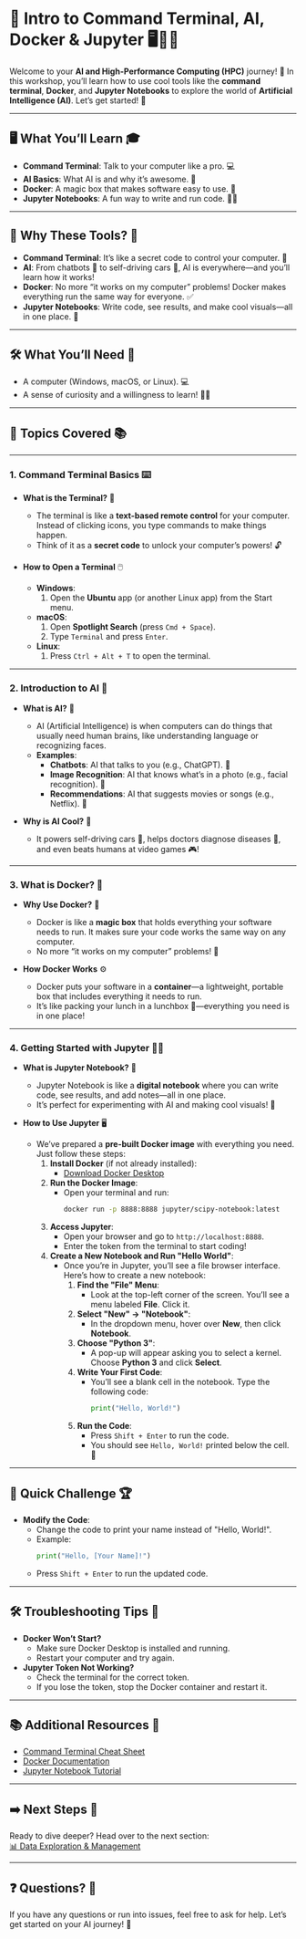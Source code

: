# 📌 Intro to Command Terminal, AI, Docker & Jupyter 🖥️🤖🐳

Welcome to your **AI and High-Performance Computing (HPC)** journey! 🚀 In this workshop, you’ll learn how to use cool tools like the **command terminal**, **Docker**, and **Jupyter Notebooks** to explore the world of **Artificial Intelligence (AI)**. Let’s get started! 🌟

---

## 🖥️ **What You’ll Learn** 🎓
- **Command Terminal**: Talk to your computer like a pro. 💻
- **AI Basics**: What AI is and why it’s awesome. 🤖
- **Docker**: A magic box that makes software easy to use. 🐳
- **Jupyter Notebooks**: A fun way to write and run code. 📓✨

---

## 🚀 **Why These Tools?** 🌟
- **Command Terminal**: It’s like a secret code to control your computer. 🔐
- **AI**: From chatbots 💬 to self-driving cars 🚗, AI is everywhere—and you’ll learn how it works!
- **Docker**: No more “it works on my computer” problems! Docker makes everything run the same way for everyone. ✅
- **Jupyter Notebooks**: Write code, see results, and make cool visuals—all in one place. 🎨

---

## 🛠️ **What You’ll Need** 🧰
- A computer (Windows, macOS, or Linux). 💻
- A sense of curiosity and a willingness to learn! 🧠✨

---

## 📝 **Topics Covered** 📚

---

### 1. **Command Terminal Basics** ⌨️
   - **What is the Terminal?** 🤔
     - The terminal is like a **text-based remote control** for your computer. Instead of clicking icons, you type commands to make things happen.
     - Think of it as a **secret code** to unlock your computer’s powers! 🔓

   - **How to Open a Terminal** 🖱️
     - **Windows**:
       1. Open the **Ubuntu** app (or another Linux app) from the Start menu.
     - **macOS**:
       1. Open **Spotlight Search** (press `Cmd + Space`).
       2. Type `Terminal` and press `Enter`.
     - **Linux**:
       1. Press `Ctrl + Alt + T` to open the terminal.

---

### 2. **Introduction to AI** 🤖
   - **What is AI?** 🤔
     - AI (Artificial Intelligence) is when computers can do things that usually need human brains, like understanding language or recognizing faces.
     - **Examples**:
       - **Chatbots**: AI that talks to you (e.g., ChatGPT). 💬
       - **Image Recognition**: AI that knows what’s in a photo (e.g., facial recognition). 📸
       - **Recommendations**: AI that suggests movies or songs (e.g., Netflix). 🍿

   - **Why is AI Cool?** 🌟
     - It powers self-driving cars 🚗, helps doctors diagnose diseases 🏥, and even beats humans at video games 🎮!

---

### 3. **What is Docker?** 🐳
   - **Why Use Docker?** 🤔
     - Docker is like a **magic box** that holds everything your software needs to run. It makes sure your code works the same way on any computer.
     - No more “it works on my computer” problems! 🎉

   - **How Docker Works** ⚙️
     - Docker puts your software in a **container**—a lightweight, portable box that includes everything it needs to run.
     - It’s like packing your lunch in a lunchbox 🍱—everything you need is in one place!

---

### 4. **Getting Started with Jupyter** 📓✨
   - **What is Jupyter Notebook?** 🤔
     - Jupyter Notebook is like a **digital notebook** where you can write code, see results, and add notes—all in one place.
     - It’s perfect for experimenting with AI and making cool visuals! 🎨

   - **How to Use Jupyter** 🖥️
     - We’ve prepared a **pre-built Docker image** with everything you need. Just follow these steps:
       1. **Install Docker** (if not already installed):
          - [Download Docker Desktop](https://www.docker.com/products/docker-desktop)
       2. **Run the Docker Image**:
          - Open your terminal and run:
            ```bash
            docker run -p 8888:8888 jupyter/scipy-notebook:latest
            ```
       3. **Access Jupyter**:
          - Open your browser and go to `http://localhost:8888`.
          - Enter the token from the terminal to start coding!
       4. **Create a New Notebook and Run "Hello World"**:
          - Once you’re in Jupyter, you’ll see a file browser interface. Here’s how to create a new notebook:
            1. **Find the "File" Menu**:
               - Look at the top-left corner of the screen. You’ll see a menu labeled **File**. Click it.
            2. **Select "New" → "Notebook"**:
               - In the dropdown menu, hover over **New**, then click **Notebook**.
            3. **Choose "Python 3"**:
               - A pop-up will appear asking you to select a kernel. Choose **Python 3** and click **Select**.
            4. **Write Your First Code**:
               - You’ll see a blank cell in the notebook. Type the following code:
                 ```python
                 print("Hello, World!")
                 ```
            5. **Run the Code**:
               - Press `Shift + Enter` to run the code.
               - You should see `Hello, World!` printed below the cell. 🎉

---

## 🎯 **Quick Challenge** 🏆
- **Modify the Code**:
  - Change the code to print your name instead of "Hello, World!".
  - Example:
    ```python
    print("Hello, [Your Name]!")
    ```
  - Press `Shift + Enter` to run the updated code.

---

## 🛠️ **Troubleshooting Tips** 🔧
- **Docker Won’t Start?**
  - Make sure Docker Desktop is installed and running.
  - Restart your computer and try again.
- **Jupyter Token Not Working?**
  - Check the terminal for the correct token.
  - If you lose the token, stop the Docker container and restart it.

---

## 📚 **Additional Resources** 📖
- [Command Terminal Cheat Sheet](https://cheatography.com/davechild/cheat-sheets/linux-command-line/)
- [Docker Documentation](https://docs.docker.com/)
- [Jupyter Notebook Tutorial](https://jupyter.org/try)

---

## ➡️ **Next Steps** 🚀
Ready to dive deeper? Head over to the next section:  
[📊 Data Exploration & Management](personal-computer-data-exploration)

---

## ❓ **Questions?** 🤔
If you have any questions or run into issues, feel free to ask for help. Let’s get started on your AI journey! 🚀